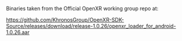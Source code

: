 Binaries taken from the Official OpenXR working group repo at:

https://github.com/KhronosGroup/OpenXR-SDK-Source/releases/download/release-1.0.26/openxr_loader_for_android-1.0.26.aar

